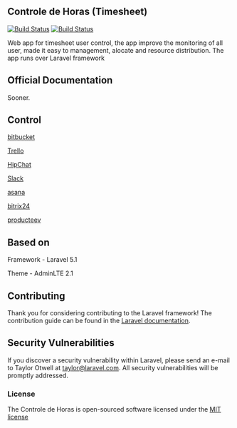 ## Controle de Horas (Timesheet)

[![Build Status](https://travis-ci.org/Leandro-b-03/Controle-de-Horas.svg?branch=master)](https://travis-ci.org/Leandro-b-03/Controle-de-Horas)
[![Build Status](https://codeship.com/projects/498e4060-4457-0133-88ec-02bca624b00e/status?branch=Dev)](https://codeship.com/projects/498e4060-4457-0133-88ec-02bca624b00e/status?branch=Dev)

Web app for timesheet user control, the app improve the monitoring of all user, made it easy to management, alocate and resource distribution. The app runs over Laravel framework

## Official Documentation

Sooner.

## Control
[bitbucket](https://bitbucket.org/leandro-b-03/controle-de-horas)

[Trello](https://trello.com/b/NwbhwUHP/controle-de-horas)

[HipChat](https://www.hipchat.com/invite/420127/e0b4350beb77e88341ea7bd0441f9fa2)

[Slack](http://someideias.slack.com/)

[asana](https://app.asana.com/0/45666012062313/list)

[bitrix24](someideias.bitrix24.com)

[producteev](https://www.producteev.com/)

## Based on
Framework - Laravel 5.1

Theme - AdminLTE 2.1

## Contributing

Thank you for considering contributing to the Laravel framework! The contribution guide can be found in the [Laravel documentation](http://laravel.com/docs/contributions).

## Security Vulnerabilities

If you discover a security vulnerability within Laravel, please send an e-mail to Taylor Otwell at taylor@laravel.com. All security vulnerabilities will be promptly addressed.

### License

The Controle de Horas is open-sourced software licensed under the [MIT license](http://opensource.org/licenses/MIT)
